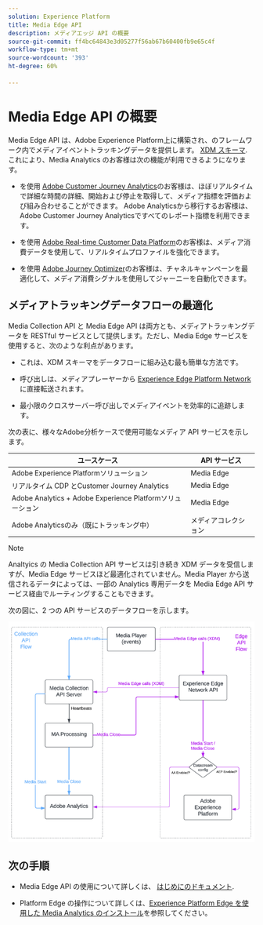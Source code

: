 ```yaml
---
solution: Experience Platform
title: Media Edge API
description: メディアエッジ API の概要
source-git-commit: ff4bc64843e3d05277f56ab67b60400fb9e65c4f
workflow-type: tm+mt
source-wordcount: '393'
ht-degree: 60%

---
```



# Media Edge API の概要

Media Edge API は、Adobe Experience Platform上に構築され、のフレームワーク内でメディアイベントトラッキングデータを提供します。 [XDM スキーマ](https://experienceleague.adobe.com/docs/experience-platform/xdm/home.html?lang=ja#:~:text=Experience%20Data%20Model%20(XDM)%2C,the%20power%20of%20digital%20experiences). これにより、Media Analytics のお客様は次の機能が利用できるようになります。

* を使用 [Adobe Customer Journey Analytics](https://experienceleague.adobe.com/docs/analytics-platform/using/cja-overview/cja-overview.html?lang=ja)のお客様は、ほぼリアルタイムで詳細な時間の詳細、開始および停止を取得して、メディア指標を評価および組み合わせることができます。 Adobe Analyticsから移行するお客様は、Adobe Customer Journey Analyticsですべてのレポート指標を利用できます。

* を使用 [Adobe Real-time Customer Data Platform](https://experienceleague.adobe.com/docs/experience-platform/rtcdp/overview.html?lang=ja)のお客様は、メディア消費データを使用して、リアルタイムプロファイルを強化できます。

* を使用 [Adobe Journey Optimizer](https://experienceleague.adobe.com/docs/journey-optimizer/using/get-started/get-started.html?lang=ja)のお客様は、チャネルキャンペーンを最適化して、メディア消費シグナルを使用してジャーニーを自動化できます。


## メディアトラッキングデータフローの最適化

[](https://experienceleague.adobe.com/docs/media-analytics/using/implementation/streaming-media-apis/mc-api-overview.html?lang=ja&amp;media-tracking-data-flows)Media Collection API と Media Edge API は両方とも、メディアトラッキングデータを RESTful サービスとして提供します。ただし、Media Edge サービスを使用すると、次のような利点があります。

* これは、XDM スキーマをデータフローに組み込む最も簡単な方法です。

* 呼び出しは、メディアプレーヤーから [Experience Edge Platform Network](https://experienceleague.adobe.com/docs/experience-platform/edge-network-server-api/overview.html?lang=ja) に直接転送されます。

* 最小限のクロスサーバー呼び出しでメディアイベントを効率的に追跡します。

次の表に、様々なAdobe分析ケースで使用可能なメディア API サービスを示します。

| ユースケース | API サービス |
| -------- | ----------- |
| Adobe Experience Platformソリューション | Media Edge |
| リアルタイム CDP とCustomer Journey Analytics | Media Edge |
| Adobe Analytics + Adobe Experience Platformソリューション | Media Edge |
| Adobe Analyticsのみ（既にトラッキング中） | メディアコレクション |

>[!NOTE]
>
> Analtyics の Media Collection API サービスは引き続き XDM データを受信しますが、Media Edge サービスほど最適化されていません。Media Player から送信されるデータによっては、一部の Analytics 専用データを Media Edge API サービス経由でルーティングすることもできます。

次の図に、2 つの API サービスのデータフローを示します。

![Media Analytics データフロー](../assets/edge-api-dataflow.png)

## 次の手順

* Media Edge API の使用について詳しくは、 [はじめにのドキュメント](getting-started.md).

* Platform Edge の操作について詳しくは、[Experience Platform Edge を使用した Media Analytics のインストール](https://experienceleague.adobe.com/docs/media-analytics/using/implementation/implementation-edge.html?lang=ja)を参照してください。




